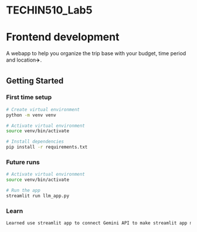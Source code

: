 # TECHIN510_Lab5
# Frontend development

A webapp to help you organize the trip base with your budget, time period and location✈️.

## Getting Started

### First time setup

```bash
# Create virtual environment
python -m venv venv

# Activate virtual environment
source venv/bin/activate

# Install dependencies
pip install -r requirements.txt
```

### Future runs

```bash
# Activate virtual environment
source venv/bin/activate

# Run the app
streamlit run llm_app.py
```

### Learn
```bash
Learned use streamlit app to connect Gemini API to make streamlit app more intelligent
```
